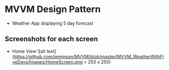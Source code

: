 # MVVM Design Pattern 
- Weather App displaying 5 day forecast


## Screenshots for each screen
- Home View 
![alt text](https://github.com/jeminson/MVVM/blob/master/MVVM_WeatherWithFiveDays/Images/HomeScreen.png = 250 x 250)

